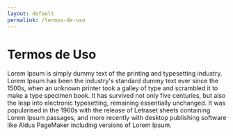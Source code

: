 ```yaml
---
layout: default
permalink: /termos-de-uso
---
```


<!-- termos de uso -->
<div class="who-we d-flex justify-content-center">
  <div>
    <h1 class="pt-4">
      Termos de Uso
    </h1>
    <p class="text-who">
     Lorem Ipsum is simply dummy text of the printing and typesetting industry. Lorem Ipsum has been the industry's standard dummy text ever since the 1500s, when an unknown printer took a galley of type and scrambled it to make a type specimen book. It has survived not only five centuries, but also the leap into electronic typesetting, remaining essentially unchanged. It was popularised in the 1960s with the release of Letraset sheets containing Lorem Ipsum passages, and more recently with desktop publishing software like Aldus PageMaker including versions of Lorem Ipsum. 
    </p>
  </div>
</div>